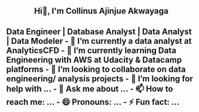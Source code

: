 <h2 align="center">Hi👋, I'm Collinus Ajinjue Akwayaga<h2/>
<head align="center">Data Engineer | Database Analyst | Data Analyst | Data Modeler<head/>
<body>
- 🔭 I’m currently a data analyst at AnalyticsCFD
- 🌱 I’m currently learning Data Engineering with AWS at Udacity & Datacamp platforms
- 👯 I’m looking to collaborate on data engineering/ analysis projects
- 🤔 I’m looking for help with ...
- 💬 Ask me about ...
- 📫 How to reach me: ...
- 😄 Pronouns: ...
- ⚡ Fun fact: ...

</body>
